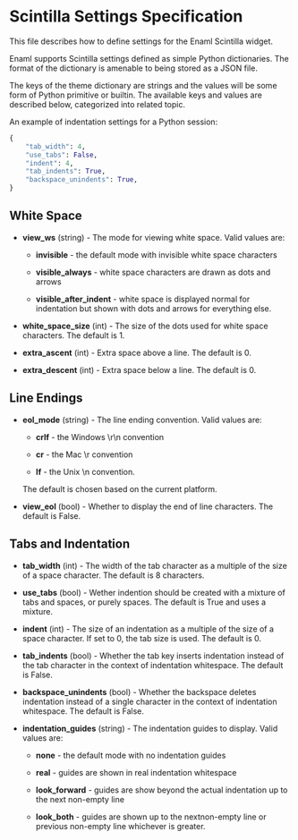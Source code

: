 Scintilla Settings Specification
================================
This file describes how to define settings for the Enaml Scintilla widget.

Enaml supports Scintilla settings defined as simple Python dictionaries. The
format of the dictionary is amenable to being stored as a JSON file.

The keys of the theme dictionary are strings and the values will be some
form of Python primitive or builtin. The available keys and values are
described below, categorized into related topic.

An example of indentation settings for a Python session:

```python
{
    "tab_width": 4,
    "use_tabs": False,
    "indent": 4,
    "tab_indents": True,
    "backspace_unindents": True,
}
```

White Space
-----------
- **view_ws** (string) - The mode for viewing white space. Valid values are:

    - **invisible** - the default mode with invisible white space characters

    - **visible_always** - white space characters are drawn as dots and arrows

    - **visible_after_indent** - white space is displayed normal for
      indentation but shown with dots and arrows for everything else.

- **white_space_size** (int) - The size of the dots used for white space
  characters. The default is 1.

- **extra_ascent** (int) - Extra space above a line. The default is 0.

- **extra_descent** (int) - Extra space below a line. The default is 0.


Line Endings
------------
- **eol_mode** (string) - The line ending convention. Valid values are:

    - **crlf** - the Windows \r\n convention

    - **cr** - the Mac \r convention

    - **lf** - the Unix \n convention.

  The default is chosen based on the current platform.

- **view_eol** (bool) - Whether to display the end of line characters. The
  default is False.


Tabs and Indentation
--------------------
- **tab_width** (int) - The width of the tab character as a multiple of the
  size of a space character. The default is 8 characters.

- **use_tabs** (bool) - Wether indention should be created with a mixture of
  tabs and spaces, or purely spaces. The default is True and uses a mixture.

- **indent** (int) - The size of an indentation as a multiple of the size of
  a space character. If set to 0, the tab size is used. The default is 0.

- **tab_indents** (bool) - Whether the tab key inserts indentation instead of
  the tab character in the context of indentation whitespace. The default
  is False.

- **backspace_unindents** (bool) - Whether the backspace deletes indentation
  instead of a single character in the context of indentation whitespace.
  The default is False.

- **indentation_guides** (string) - The indentation guides to display. Valid
  values are:

    - **none** - the default mode with no indentation guides

    - **real** - guides are shown in real indentation whitespace

    - **look_forward** - guides are show beyond the actual indentation up to
      the next non-empty line

    - **look_both** - guides are shown up to the nextnon-empty line or
      previous non-empty line whichever is greater.

